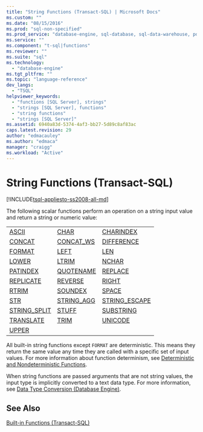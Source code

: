```yaml
---
title: "String Functions (Transact-SQL) | Microsoft Docs"
ms.custom: ""
ms.date: "08/15/2016"
ms.prod: "sql-non-specified"
ms.prod_service: "database-engine, sql-database, sql-data-warehouse, pdw"
ms.service: ""
ms.component: "t-sql|functions"
ms.reviewer: ""
ms.suite: "sql"
ms.technology: 
  - "database-engine"
ms.tgt_pltfrm: ""
ms.topic: "language-reference"
dev_langs: 
  - "TSQL"
helpviewer_keywords: 
  - "functions [SQL Server], strings"
  - "strings [SQL Server], functions"
  - "string functions"
  - "strings [SQL Server]"
ms.assetid: 6940a83d-5374-4af3-bb27-5d89c8af83ac
caps.latest.revision: 29
author: "edmacauley"
ms.author: "edmaca"
manager: "craigg"
ms.workload: "Active"
---
```

# String Functions (Transact-SQL)
[!INCLUDE[tsql-appliesto-ss2008-all-md](../../includes/tsql-appliesto-ss2008-all-md.md)]

  The following scalar functions perform an operation on a string input value and return a string or numeric value:  
  
||||  
|-|-|-| 
|[ASCII](../../t-sql/functions/ascii-transact-sql.md)|[CHAR](../../t-sql/functions/char-transact-sql.md)|[CHARINDEX](../../t-sql/functions/charindex-transact-sql.md)|
|[CONCAT](../../t-sql/functions/concat-transact-sql.md)|[CONCAT_WS](../../t-sql/functions/concat-ws-transact-sql.md)|[DIFFERENCE](../../t-sql/functions/difference-transact-sql.md) |
|[FORMAT](../../t-sql/functions/format-transact-sql.md)|[LEFT](../../t-sql/functions/left-transact-sql.md)|[LEN](../../t-sql/functions/len-transact-sql.md) |
|[LOWER](../../t-sql/functions/lower-transact-sql.md)|[LTRIM](../../t-sql/functions/ltrim-transact-sql.md)|[NCHAR](../../t-sql/functions/nchar-transact-sql.md) |
|[PATINDEX](../../t-sql/functions/patindex-transact-sql.md)|[QUOTENAME](../../t-sql/functions/quotename-transact-sql.md)|[REPLACE](../../t-sql/functions/replace-transact-sql.md) |
|[REPLICATE](../../t-sql/functions/replicate-transact-sql.md)|[REVERSE](../../t-sql/functions/reverse-transact-sql.md) |[RIGHT](../../t-sql/functions/right-transact-sql.md) |
|[RTRIM](../../t-sql/functions/rtrim-transact-sql.md)|[SOUNDEX](../../t-sql/functions/soundex-transact-sql.md) |[SPACE](../../t-sql/functions/space-transact-sql.md) |
|[STR](../../t-sql/functions/str-transact-sql.md)|[STRING_AGG](../../t-sql/functions/string-agg-transact-sql.md)|[STRING_ESCAPE](../../t-sql/functions/string-escape-transact-sql.md) |
|[STRING_SPLIT](../../t-sql/functions/string-split-transact-sql.md)|[STUFF](../../t-sql/functions/stuff-transact-sql.md)|[SUBSTRING](../../t-sql/functions/substring-transact-sql.md) |
|[TRANSLATE](../../t-sql/functions/translate-transact-sql.md)|[TRIM](../../t-sql/functions/trim-transact-sql.md)|[UNICODE](../../t-sql/functions/unicode-transact-sql.md) |
|[UPPER](../../t-sql/functions/upper-transact-sql.md) | | |


  
 All built-in string functions except `FORMAT` are deterministic. This means they return the same value any time they are called with a specific set of input values. For more information about function determinism, see [Deterministic and Nondeterministic Functions](../../relational-databases/user-defined-functions/deterministic-and-nondeterministic-functions.md).  
  
 When string functions are passed arguments that are not string values, the input type is implicitly converted to a text data type. For more information, see [Data Type Conversion &#40;Database Engine&#41;](../../t-sql/data-types/data-type-conversion-database-engine.md).  
  
## See Also  
 [Built-in Functions &#40;Transact-SQL&#41;](~/t-sql/functions/functions.md)  
  
  

